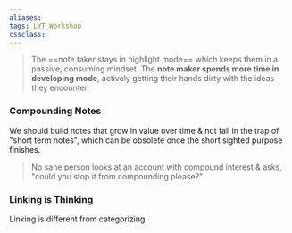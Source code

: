 ```yaml
---
aliases:
tags: LYT_Workshop  
cssclass:
---
```


> The ==note taker stays in highlight mode== which keeps them in a passive, consuming mindset.
> The **note maker spends more time in developing mode**, actively getting their hands dirty with the ideas they encounter.


### Compounding Notes
We should build notes that grow in value over time & not fall in the trap of "short term notes", which can be obsolete once the short sighted purpose finishes.

> No sane person looks at an account with compound interest & asks, "could you stop it from compounding please?"


### Linking is Thinking
Linking is different from categorizing


